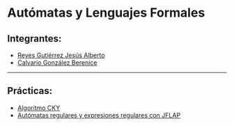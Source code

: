# Autómatas y Lenguajes Formales

## Integrantes:
* [Reyes Gutiérrez Jesús Alberto](https://github.com/albertoRGtz)
* [Calvario González Berenice](https://github.com/bcalvario)

___

## Prácticas:
* [Algoritmo CKY](https://github.com/bcalvario/Automatas-y-Lenguajes-Formales/tree/main/Pr%C3%A1ctica2)
* [Autómatas regulares y expresiones regulares con JFLAP](https://github.com/bcalvario/Automatas-y-Lenguajes-Formales/tree/main/Practica01)
